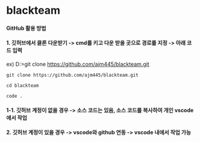 # blackteam

#### GitHub 활용 방법

#### 1. 깃허브에서 클론 다운받기 -> cmd를 키고 다운 받을 곳으로 경로를 지정 -> 아래 코드 입력

ex) D:\>git clone https://github.com/ajm445/blackteam.git
```
git clone https://github.com/ajm445/blackteam.git
```
```
cd blackteam
```
```
code .
```

  #### 1-1. 깃허브 계정이 없을 경우 -> 소스 코드는 있음, 소스 코드를 복사하여 개인 vscode에서 작업

#### 2. 깃허브 계정이 있을 경우 -> vscode와 github 연동 -> vscode 내에서 작업 가능

